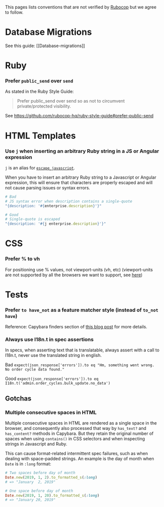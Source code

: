 This pages lists conventions that are not verified by [Rubocop](http://batsov.com/rubocop/) but we agree to follow.

# Database Migrations

See this guide: [[Database-migrations]]

# Ruby

### Prefer `public_send` over `send`

As stated in the Ruby Style Guide:

> Prefer public_send over send so as not to circumvent private/protected visibility.

See https://github.com/rubocop-hq/ruby-style-guide#prefer-public-send

# HTML Templates

### Use `j` when inserting an arbitrary Ruby string in a JS or Angular expression

`j` is an alias for [`escape_javascript`](https://api.rubyonrails.org/classes/ActionView/Helpers/JavaScriptHelper.html#method-i-escape_javascript).

When you have to insert an arbitrary Ruby string to a Javascript or Angular expression, this will ensure that characters are properly escaped and will not cause parsing issues or syntax errors.

```ruby
# Bad
# JS syntax error when description contains a single-quote
"{description: '#{enterprise.description}'}"

# Good
# Single-quote is escaped
"{description: '#{j enterprise.description}'}"
```

# CSS

### Prefer % to vh
For positioning use % values, not viewport-units (vh, etc) (viewport-units are not supported by all the browsers we want to support, see [here](https://caniuse.com/#feat=viewport-units))

# Tests

### Prefer `to have_not` as a feature matcher style (instead of `to_not have`)
Reference: Capybara finders section of [this blog post](https://blog.codeship.com/faster-rails-tests/) for more details.

### Always use I18n.t in spec assertions
In specs, when asserting text that is translatable, always assert with a call to I18n.t, never use the translated string in english.

Bad
`expect(json_response['errors']).to eq "Hm, something went wrong. No order cycle data found."`

Good
`expect(json_response['errors']).to eq I18n.t('admin.order_cycles.bulk_update.no_data')`

## Gotchas

### Multiple consecutive spaces in HTML

Multiple consecutive spaces in HTML are rendered as a single space in the browser, and consequently also processed that way by `has_text?` and `has_content?` methods in Capybara. But they retain the original number of spaces when using `contains()` in CSS selectors and when inspecting strings in Javascript and Ruby.

This can cause format-related intermittent spec failures, such as when dealing with space-padded strings. An example is the day of month when `Date` is in `:long` format:

```ruby
# Two spaces before day of month
Date.new(2019, 1, 2).to_formatted_s(:long)
# => "January  2, 2019"

# One space before day of month
Date.new(2019, 1, 20).to_formatted_s(:long)
# => "January 20, 2019"
```